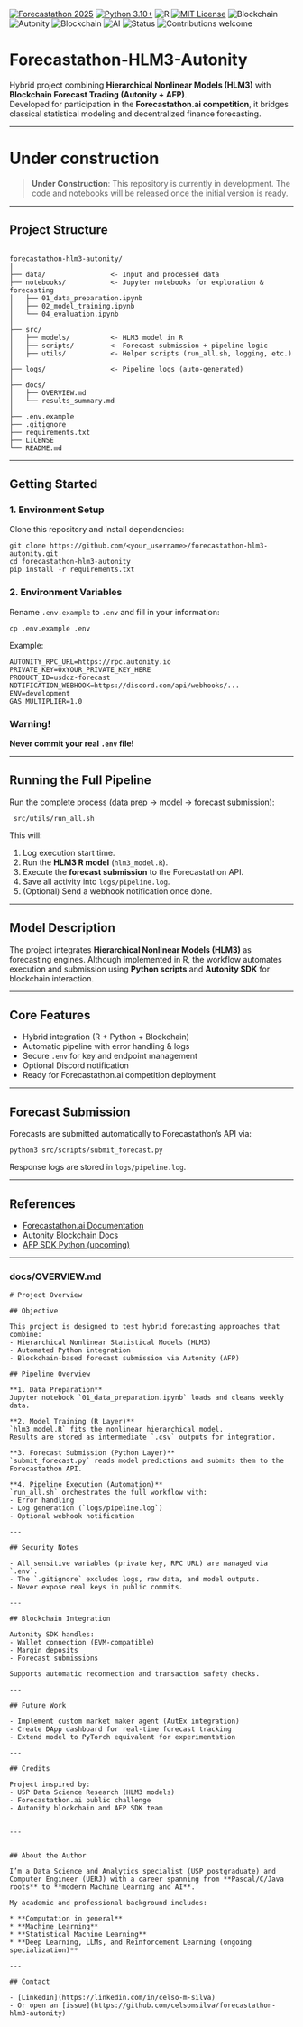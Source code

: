 [![Forecastathon 2025](https://img.shields.io/badge/Forecastathon-2025-blue)](https://forecastathon.ai)
[![Python 3.10+](https://img.shields.io/badge/Built%20with-Python%203.10+-yellow)](https://www.python.org/)
![R](https://img.shields.io/badge/R-4.4.0-blue?logo=r)
[![MIT License](https://img.shields.io/badge/License-MIT-green.svg)](LICENSE)
![Blockchain](https://img.shields.io/badge/Blockchain-Autonomy-blue)
![Autonity](https://img.shields.io/badge/blockchain-Autonity-orange)
![Blockchain](https://img.shields.io/badge/Blockchain-Autonomy-blue)
![AI](https://img.shields.io/badge/AI-Forecasting-green)
![Status](https://img.shields.io/badge/Status-In_Progress-yellow)
![Contributions welcome](https://img.shields.io/badge/contributions-welcome-brightgreen.svg)

# Forecastathon-HLM3-Autonity

Hybrid project combining **Hierarchical Nonlinear Models (HLM3)** with **Blockchain Forecast Trading (Autonity + AFP)**.  
Developed for participation in the **Forecastathon.ai competition**, it bridges classical statistical modeling and decentralized finance forecasting.

---

# Under construction

> **Under Construction**: This repository is currently in development.
> The code and notebooks will be released once the initial version is ready.

---

## Project Structure

```

forecastathon-hlm3-autonity/
│
├── data/                <- Input and processed data
├── notebooks/           <- Jupyter notebooks for exploration & forecasting
│   ├── 01_data_preparation.ipynb
│   ├── 02_model_training.ipynb
│   └── 04_evaluation.ipynb
│
├── src/
│   ├── models/          <- HLM3 model in R
│   ├── scripts/         <- Forecast submission + pipeline logic
│   ├── utils/           <- Helper scripts (run_all.sh, logging, etc.)
│
├── logs/                <- Pipeline logs (auto-generated)
│
├── docs/
│   ├── OVERVIEW.md
│   └── results_summary.md
│
├── .env.example
├── .gitignore
├── requirements.txt
├── LICENSE
└── README.md

```

---

## Getting Started

### 1. Environment Setup

Clone this repository and install dependencies:

```
git clone https://github.com/<your_username>/forecastathon-hlm3-autonity.git
cd forecastathon-hlm3-autonity
pip install -r requirements.txt
```

### 2. Environment Variables

Rename `.env.example` to `.env` and fill in your information:

```
cp .env.example .env
```

Example:

```
AUTONITY_RPC_URL=https://rpc.autonity.io
PRIVATE_KEY=0xYOUR_PRIVATE_KEY_HERE
PRODUCT_ID=usdcz-forecast
NOTIFICATION_WEBHOOK=https://discord.com/api/webhooks/...
ENV=development
GAS_MULTIPLIER=1.0
```

### Warning!

 **Never commit your real `.env` file!**

---

## Running the Full Pipeline

Run the complete process (data prep → model → forecast submission):

```
 src/utils/run_all.sh
```

This will:

1. Log execution start time.
2. Run the **HLM3 R model** (`hlm3_model.R`).
3. Execute the **forecast submission** to the Forecastathon API.
4. Save all activity into `logs/pipeline.log`.
5. (Optional) Send a webhook notification once done.

---

## Model Description

The project integrates **Hierarchical Nonlinear Models (HLM3)** as forecasting engines.
Although implemented in R, the workflow automates execution and submission using **Python scripts** and **Autonity SDK** for blockchain interaction.

---

## Core Features

- Hybrid integration (R + Python + Blockchain)
- Automatic pipeline with error handling & logs
- Secure `.env` for key and endpoint management
- Optional Discord notification
- Ready for Forecastathon.ai competition deployment

---

## Forecast Submission

Forecasts are submitted automatically to Forecastathon’s API via:

```
python3 src/scripts/submit_forecast.py
```

Response logs are stored in `logs/pipeline.log`.

---

## References

* [Forecastathon.ai Documentation](https://forecastathon.ai/resources)
* [Autonity Blockchain Docs](https://docs.autonity.io)
* [AFP SDK Python (upcoming)](https://forecastathon.ai/resources)


---

### **docs/OVERVIEW.md**

```
# Project Overview

## Objective

This project is designed to test hybrid forecasting approaches that combine:
- Hierarchical Nonlinear Statistical Models (HLM3)
- Automated Python integration
- Blockchain-based forecast submission via Autonity (AFP)

## Pipeline Overview

**1. Data Preparation**  
Jupyter notebook `01_data_preparation.ipynb` loads and cleans weekly data.

**2. Model Training (R Layer)**  
`hlm3_model.R` fits the nonlinear hierarchical model.  
Results are stored as intermediate `.csv` outputs for integration.

**3. Forecast Submission (Python Layer)**  
`submit_forecast.py` reads model predictions and submits them to the Forecastathon API.

**4. Pipeline Execution (Automation)**  
`run_all.sh` orchestrates the full workflow with:
- Error handling  
- Log generation (`logs/pipeline.log`)  
- Optional webhook notification  

---

## Security Notes

- All sensitive variables (private key, RPC URL) are managed via `.env`.  
- The `.gitignore` excludes logs, raw data, and model outputs.  
- Never expose real keys in public commits.

---

## Blockchain Integration

Autonity SDK handles:
- Wallet connection (EVM-compatible)  
- Margin deposits  
- Forecast submissions  

Supports automatic reconnection and transaction safety checks.

---

## Future Work

- Implement custom market maker agent (AutEx integration)  
- Create DApp dashboard for real-time forecast tracking  
- Extend model to PyTorch equivalent for experimentation

---

## Credits

Project inspired by:
- USP Data Science Research (HLM3 models)
- Forecastathon.ai public challenge
- Autonity blockchain and AFP SDK team


---


## About the Author

I’m a Data Science and Analytics specialist (USP postgraduate) and Computer Engineer (UERJ) with a career spanning from **Pascal/C/Java roots** to **modern Machine Learning and AI**.

My academic and professional background includes:

* **Computation in general**
* **Machine Learning**
* **Statistical Machine Learning**
* **Deep Learning, LLMs, and Reinforcement Learning (ongoing specialization)**

---

## Contact  

- [LinkedIn](https://linkedin.com/in/celso-m-silva)  
- Or open an [issue](https://github.com/celsomsilva/forecastathon-hlm3-autonity) 

